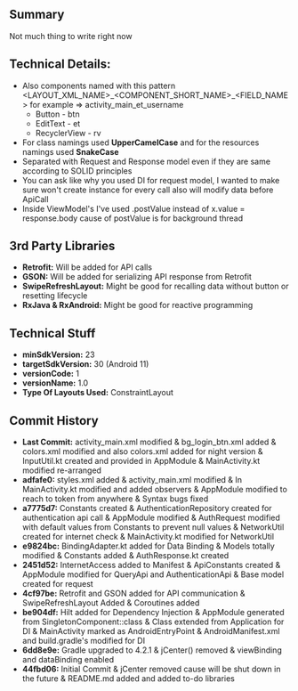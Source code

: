 <h2>Summary</h2>
Not much thing to write right now 

<h2>Technical Details:</h2>
<ul>
<li>Also components named with this pattern &lt;LAYOUT_XML_NAME&gt;_&lt;COMPONENT_SHORT_NAME&gt;_&lt;FIELD_NAME&gt; for example =&gt; activity_main_et_username
<ul>
<li>Button - btn</li>
<li>EditText - et</li>
<li>RecyclerView - rv</li>
</ul>
</li>
<li>For class namings used <b>UpperCamelCase</b> and for the resources namings used <b>SnakeCase</b></li>
<li>Separated with Request and Response model even if they are same according to SOLID principles</li>
<li>You can ask like why you used DI for request model, I wanted to make sure won't create instance for every call also will modify data before ApiCall</li>
<li>Inside ViewModel's I've used .postValue instead of x.value = response.body  cause of postValue is for background thread</li>
</ul>


<h2>3rd Party Libraries</h2>
<ul>
<li><b>Retrofit:</b> Will be added for API calls </li> 
<li><b>GSON:</b> Will be added for serializing API response from Retrofit</li>
<li><b>SwipeRefreshLayout:</b> Might be good for recalling data without button or resetting lifecycle </li>
<li><b>RxJava & RxAndroid:</b> Might be good for reactive programming </li>
</ul>


<h2>Technical Stuff</h2>
<ul>
<li><b>minSdkVersion:</b> 23 </li>
<li><b>targetSdkVersion:</b> 30 (Android 11) </li>
<li><b>versionCode:</b> 1 </li>
<li><b>versionName:</b> 1.0 </li>
<li><b>Type Of Layouts Used:</b> ConstraintLayout </li>
</ul>


<h2>Commit History</h2>
<ul>
<li><b>Last Commit:</b> activity_main.xml modified & bg_login_btn.xml added & colors.xml modified and also colors.xml added for night version & InputUtil.kt created and provided in AppModule & MainActivity.kt modified re-arranged  </li>
<li><b>adfafe0:</b> styles.xml added & activity_main.xml modified & In MainActivity.kt modified and added observers & AppModule modified to reach to token from anywhere & Syntax bugs fixed </li>
<li><b>a7775d7:</b> Constants created & AuthenticationRepository created for authentication api call & AppModule modified & AuthRequest modified with default values from Constants to prevent null values & NetworkUtil created for internet check & MainActivity.kt modified for NetworkUtil</li>
<li><b>e9824bc:</b> BindingAdapter.kt added for Data Binding & Models totally modified  & Constants added & AuthResponse.kt created</li>
<li><b>2451d52:</b> InternetAccess added to Manifest & ApiConstants created & AppModule modified for QueryApi and AuthenticationApi & Base model created for request </li>
<li><b>4cf97be:</b> Retrofit and GSON added for API communication & SwipeRefreshLayout Added & Coroutines added </li>
<li><b>be904df:</b> Hilt added for Dependency Injection &  AppModule generated from SingletonComponent::class & Class extended from Application for DI & MainActivity marked as AndroidEntryPoint & AndroidManifest.xml and build.gradle's modified for DI</li>
<li><b>6dd8e9e:</b> Gradle upgraded to 4.2.1 & jCenter() removed & viewBinding and dataBinding enabled  </li>
<li><b>44fbd06:</b> Initial Commit & jCenter removed cause will be shut down in the future & README.md added and added to-do libraries </li>
</ul>
